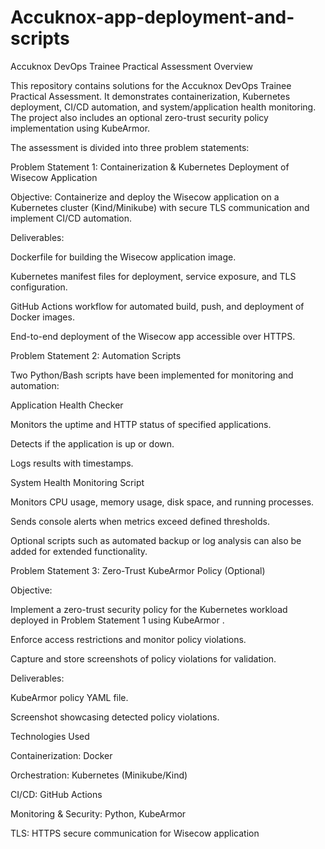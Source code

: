 # Accuknox-app-deployment-and-scripts
Accuknox DevOps Trainee Practical Assessment
Overview

This repository contains solutions for the Accuknox DevOps Trainee Practical Assessment. It demonstrates containerization, Kubernetes deployment, CI/CD automation, and system/application health monitoring. The project also includes an optional zero-trust security policy implementation using KubeArmor.

The assessment is divided into three problem statements:

Problem Statement 1: Containerization & Kubernetes Deployment of Wisecow Application

Objective:
Containerize and deploy the Wisecow application
 on a Kubernetes cluster (Kind/Minikube) with secure TLS communication and implement CI/CD automation.

Deliverables:

Dockerfile for building the Wisecow application image.

Kubernetes manifest files for deployment, service exposure, and TLS configuration.

GitHub Actions workflow for automated build, push, and deployment of Docker images.

End-to-end deployment of the Wisecow app accessible over HTTPS.

Problem Statement 2: Automation Scripts

Two Python/Bash scripts have been implemented for monitoring and automation:

Application Health Checker

Monitors the uptime and HTTP status of specified applications.

Detects if the application is up or down.

Logs results with timestamps.

System Health Monitoring Script

Monitors CPU usage, memory usage, disk space, and running processes.

Sends console alerts when metrics exceed defined thresholds.

Optional scripts such as automated backup or log analysis can also be added for extended functionality.

Problem Statement 3: Zero-Trust KubeArmor Policy (Optional)

Objective:

Implement a zero-trust security policy for the Kubernetes workload deployed in Problem Statement 1 using KubeArmor
.

Enforce access restrictions and monitor policy violations.

Capture and store screenshots of policy violations for validation.

Deliverables:

KubeArmor policy YAML file.

Screenshot showcasing detected policy violations.

Technologies Used

Containerization: Docker

Orchestration: Kubernetes (Minikube/Kind)

CI/CD: GitHub Actions

Monitoring & Security: Python, KubeArmor

TLS: HTTPS secure communication for Wisecow application
